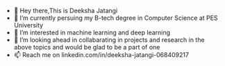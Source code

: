 - 👋 Hey there,This is Deeksha Jatangi
- 👀 I’m currently persuing my B-tech degree in Computer Science at PES University
- 🌱 I’m interested in machine learning and deep learning
- 💞️ I’m looking ahead in collabarating in projects and research in the above topics and would be glad to be a part of one
- 📫 Reach me on linkedin.com/in/deeksha-jatangi-068409217
<!---
DEEKSHACodeaim/DEEKSHACodeaim is a ✨ special ✨ repository because its `README.md` (this file) appears on your GitHub profile.
You can click the Preview link to take a look at your changes.
--->
